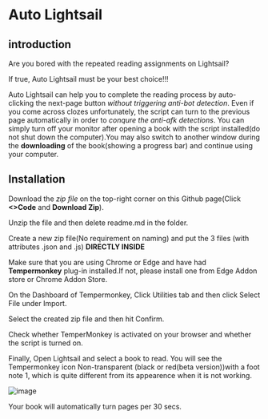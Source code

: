 # Auto Lightsail 

## introduction

Are you bored with the repeated reading assignments on Lightsail?

If true, Auto Lightsail must be your best choice!!!

Auto Lightsail can help you to complete the reading process by auto-clicking the next-page button
*without triggering anti-bot detection*. Even if you come across clozes unfortunately, the script can turn to the previous page automatically 
in order to *conqure the anti-afk detections*. You can simply turn off your monitor after opening a book with the script installed(do not shut down 
the computer).You may also switch to another window during the **downloading** of the book(showing a progress bar) and continue using your computer.

## Installation

Download the *zip file* on the top-right corner on this Github page(Click **<>Code** and **Download Zip**).

Unzip the file and then delete readme.md in the folder.

Create a new zip file(No requirement on naming) and put the 3 files (with attributes .json and .js) **DIRECTLY INSIDE**

Make sure that you are using Chrome or Edge and have had **Tempermonkey** plug-in installed.If not, please install one from Edge Addon store or
Chrome Addon Store.

On the Dashboard of Tempermonkey, Click Utilities tab and then click Select File under Import.

Select the created zip file and then hit Confirm.

Check whether TemperMonkey is activated on your browser and whether the script is turned on.

Finally, Open Lightsail and select a book to read. You will see the Tempermonkey icon Non-transparent (black or red(beta version))with a foot note 1, which is quite different 
from its appearence when it is not working.

![image](https://github.com/Au0727/AutoLightsail/assets/125126631/ecbe1ae5-5ee7-41bc-94a0-6e71292133f2)


Your book will automatically turn pages per 30 secs.
